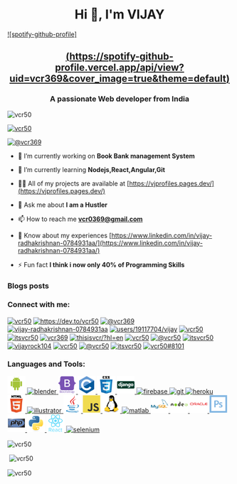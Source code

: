 <h1 align="center">Hi 👋, I'm VIJAY</h1>

[![spotify-github-profile]<h2 align="center">(https://spotify-github-profile.vercel.app/api/view?uid=vcr369&cover_image=true&theme=default)](https://github.com/kittinan/spotify-github-profile)</h2>
<h3 align="center">A passionate Web developer from India</h3>

<p align="left"> <img src="https://komarev.com/ghpvc/?username=vcr50&label=Profile%20views&color=0e75b6&style=flat" alt="vcr50" /> </p>

<p align="left"> <a href="https://github.com/ryo-ma/github-profile-trophy"><img src="https://github-profile-trophy.vercel.app/?username=vcr50" alt="vcr50" /></a> </p>

<p align="left"> <a href="https://twitter.com/@vcr369" target="blank"><img src="https://img.shields.io/twitter/follow/@vcr369?logo=twitter&style=for-the-badge" alt="@vcr369" /></a> </p>

- 🔭 I’m currently working on **Book Bank management System**

- 🌱 I’m currently learning **Nodejs,React,Angular,Git**

- 👨‍💻 All of my projects are available at [https://vjprofiles.pages.dev/](https://vjprofiles.pages.dev/)

- 💬 Ask me about **I am a Hustler**

- 📫 How to reach me **vcr0369@gmail.com**

- 📄 Know about my experiences [https://www.linkedin.com/in/vijay-radhakrishnan-0784931aa/](https://www.linkedin.com/in/vijay-radhakrishnan-0784931aa/)

- ⚡ Fun fact **I think i now only 40% of Programming Skills**

### Blogs posts
<!-- BLOG-POST-LIST:START -->
<!-- BLOG-POST-LIST:END -->

<h3 align="left">Connect with me:</h3>
<p align="left">
<a href="https://codepen.io/vcr50" target="blank"><img align="center" src="https://raw.githubusercontent.com/rahuldkjain/github-profile-readme-generator/master/src/images/icons/Social/codepen.svg" alt="vcr50" height="30" width="40" /></a>
<a href="https://dev.to/vcr50" target="blank"><img align="center" src="https://raw.githubusercontent.com/rahuldkjain/github-profile-readme-generator/master/src/images/icons/Social/devto.svg" alt="https://dev.to/vcr50" height="30" width="40" /></a>
<a href="https://twitter.com/@vcr369" target="blank"><img align="center" src="https://raw.githubusercontent.com/rahuldkjain/github-profile-readme-generator/master/src/images/icons/Social/twitter.svg" alt="@vcr369" height="30" width="40" /></a>
<a href="https://linkedin.com/in/vijay-radhakrishnan-0784931aa" target="blank"><img align="center" src="https://raw.githubusercontent.com/rahuldkjain/github-profile-readme-generator/master/src/images/icons/Social/linked-in-alt.svg" alt="vijay-radhakrishnan-0784931aa" height="30" width="40" /></a>
<a href="https://stackoverflow.com/users/19117704/vijay" target="blank"><img align="center" src="https://raw.githubusercontent.com/rahuldkjain/github-profile-readme-generator/master/src/images/icons/Social/stack-overflow.svg" alt="users/19117704/vijay" height="30" width="40" /></a>
<a href="https://codesandbox.com/vcr50" target="blank"><img align="center" src="https://raw.githubusercontent.com/rahuldkjain/github-profile-readme-generator/master/src/images/icons/Social/codesandbox.svg" alt="vcr50" height="30" width="40" /></a>
<a href="https://kaggle.com/itsvcr50" target="blank"><img align="center" src="https://raw.githubusercontent.com/rahuldkjain/github-profile-readme-generator/master/src/images/icons/Social/kaggle.svg" alt="itsvcr50" height="30" width="40" /></a>
<a href="https://fb.com/vcr369" target="blank"><img align="center" src="https://raw.githubusercontent.com/rahuldkjain/github-profile-readme-generator/master/src/images/icons/Social/facebook.svg" alt="vcr369" height="30" width="40" /></a>
<a href="https://instagram.com/thisisvcr/?hl=en" target="blank"><img align="center" src="https://raw.githubusercontent.com/rahuldkjain/github-profile-readme-generator/master/src/images/icons/Social/instagram.svg" alt="thisisvcr/?hl=en" height="30" width="40" /></a>
<a href="https://dribbble.com/vcr50" target="blank"><img align="center" src="https://raw.githubusercontent.com/rahuldkjain/github-profile-readme-generator/master/src/images/icons/Social/dribbble.svg" alt="vcr50" height="30" width="40" /></a>
<a href="https://hashnode.com/@vcr50" target="blank"><img align="center" src="https://raw.githubusercontent.com/rahuldkjain/github-profile-readme-generator/master/src/images/icons/Social/hashnode.svg" alt="@vcr50" height="30" width="40" /></a>
<a href="https://www.codechef.com/users/itsvcr50" target="blank"><img align="center" src="https://cdn.jsdelivr.net/npm/simple-icons@3.1.0/icons/codechef.svg" alt="itsvcr50" height="30" width="40" /></a>
<a href="https://www.hackerrank.com/vijayrock104" target="blank"><img align="center" src="https://raw.githubusercontent.com/rahuldkjain/github-profile-readme-generator/master/src/images/icons/Social/hackerrank.svg" alt="vijayrock104" height="30" width="40" /></a>
<a href="https://www.leetcode.com/vcr50" target="blank"><img align="center" src="https://raw.githubusercontent.com/rahuldkjain/github-profile-readme-generator/master/src/images/icons/Social/leet-code.svg" alt="vcr50" height="30" width="40" /></a>
<a href="https://www.hackerearth.com/@vcr50" target="blank"><img align="center" src="https://raw.githubusercontent.com/rahuldkjain/github-profile-readme-generator/master/src/images/icons/Social/hackerearth.svg" alt="@vcr50" height="30" width="40" /></a>
<a href="https://www.topcoder.com/members/itsvcr50" target="blank"><img align="center" src="https://raw.githubusercontent.com/rahuldkjain/github-profile-readme-generator/master/src/images/icons/Social/topcoder.svg" alt="itsvcr50" height="30" width="40" /></a>
<a href="https://discord.gg/vcr50#8101" target="blank"><img align="center" src="https://raw.githubusercontent.com/rahuldkjain/github-profile-readme-generator/master/src/images/icons/Social/discord.svg" alt="vcr50#8101" height="30" width="40" /></a>
</p>

<h3 align="left">Languages and Tools:</h3>
<p align="left"> <a href="https://developer.android.com" target="_blank" rel="noreferrer"> <img src="https://raw.githubusercontent.com/devicons/devicon/master/icons/android/android-original-wordmark.svg" alt="android" width="40" height="40"/> </a> <a href="https://www.blender.org/" target="_blank" rel="noreferrer"> <img src="https://download.blender.org/branding/community/blender_community_badge_white.svg" alt="blender" width="40" height="40"/> </a> <a href="https://getbootstrap.com" target="_blank" rel="noreferrer"> <img src="https://raw.githubusercontent.com/devicons/devicon/master/icons/bootstrap/bootstrap-plain-wordmark.svg" alt="bootstrap" width="40" height="40"/> </a> <a href="https://www.cprogramming.com/" target="_blank" rel="noreferrer"> <img src="https://raw.githubusercontent.com/devicons/devicon/master/icons/c/c-original.svg" alt="c" width="40" height="40"/> </a> <a href="https://www.w3schools.com/css/" target="_blank" rel="noreferrer"> <img src="https://raw.githubusercontent.com/devicons/devicon/master/icons/css3/css3-original-wordmark.svg" alt="css3" width="40" height="40"/> </a> <a href="https://www.djangoproject.com/" target="_blank" rel="noreferrer"> <img src="https://raw.githubusercontent.com/devicons/devicon/master/icons/django/django-original.svg" alt="django" width="40" height="40"/> </a> <a href="https://firebase.google.com/" target="_blank" rel="noreferrer"> <img src="https://www.vectorlogo.zone/logos/firebase/firebase-icon.svg" alt="firebase" width="40" height="40"/> </a> <a href="https://git-scm.com/" target="_blank" rel="noreferrer"> <img src="https://www.vectorlogo.zone/logos/git-scm/git-scm-icon.svg" alt="git" width="40" height="40"/> </a> <a href="https://heroku.com" target="_blank" rel="noreferrer"> <img src="https://www.vectorlogo.zone/logos/heroku/heroku-icon.svg" alt="heroku" width="40" height="40"/> </a> <a href="https://www.w3.org/html/" target="_blank" rel="noreferrer"> <img src="https://raw.githubusercontent.com/devicons/devicon/master/icons/html5/html5-original-wordmark.svg" alt="html5" width="40" height="40"/> </a> <a href="https://www.adobe.com/in/products/illustrator.html" target="_blank" rel="noreferrer"> <img src="https://www.vectorlogo.zone/logos/adobe_illustrator/adobe_illustrator-icon.svg" alt="illustrator" width="40" height="40"/> </a> <a href="https://www.java.com" target="_blank" rel="noreferrer"> <img src="https://raw.githubusercontent.com/devicons/devicon/master/icons/java/java-original.svg" alt="java" width="40" height="40"/> </a> <a href="https://developer.mozilla.org/en-US/docs/Web/JavaScript" target="_blank" rel="noreferrer"> <img src="https://raw.githubusercontent.com/devicons/devicon/master/icons/javascript/javascript-original.svg" alt="javascript" width="40" height="40"/> </a> <a href="https://www.linux.org/" target="_blank" rel="noreferrer"> <img src="https://raw.githubusercontent.com/devicons/devicon/master/icons/linux/linux-original.svg" alt="linux" width="40" height="40"/> </a> <a href="https://www.mathworks.com/" target="_blank" rel="noreferrer"> <img src="https://upload.wikimedia.org/wikipedia/commons/2/21/Matlab_Logo.png" alt="matlab" width="40" height="40"/> </a> <a href="https://www.mysql.com/" target="_blank" rel="noreferrer"> <img src="https://raw.githubusercontent.com/devicons/devicon/master/icons/mysql/mysql-original-wordmark.svg" alt="mysql" width="40" height="40"/> </a> <a href="https://nodejs.org" target="_blank" rel="noreferrer"> <img src="https://raw.githubusercontent.com/devicons/devicon/master/icons/nodejs/nodejs-original-wordmark.svg" alt="nodejs" width="40" height="40"/> </a> <a href="https://www.oracle.com/" target="_blank" rel="noreferrer"> <img src="https://raw.githubusercontent.com/devicons/devicon/master/icons/oracle/oracle-original.svg" alt="oracle" width="40" height="40"/> </a> <a href="https://www.photoshop.com/en" target="_blank" rel="noreferrer"> <img src="https://raw.githubusercontent.com/devicons/devicon/master/icons/photoshop/photoshop-line.svg" alt="photoshop" width="40" height="40"/> </a> <a href="https://www.php.net" target="_blank" rel="noreferrer"> <img src="https://raw.githubusercontent.com/devicons/devicon/master/icons/php/php-original.svg" alt="php" width="40" height="40"/> </a> <a href="https://www.python.org" target="_blank" rel="noreferrer"> <img src="https://raw.githubusercontent.com/devicons/devicon/master/icons/python/python-original.svg" alt="python" width="40" height="40"/> </a> <a href="https://reactjs.org/" target="_blank" rel="noreferrer"> <img src="https://raw.githubusercontent.com/devicons/devicon/master/icons/react/react-original-wordmark.svg" alt="react" width="40" height="40"/> </a> <a href="https://www.selenium.dev" target="_blank" rel="noreferrer"> <img src="https://raw.githubusercontent.com/detain/svg-logos/780f25886640cef088af994181646db2f6b1a3f8/svg/selenium-logo.svg" alt="selenium" width="40" height="40"/> </a> </p>

<p><img align="center" src="https://github-readme-stats.vercel.app/api/top-langs?username=vcr50&show_icons=true&locale=en&layout=compact" alt="vcr50" /></p>

<p>&nbsp;<img align="center" src="https://github-readme-stats.vercel.app/api?username=vcr50&show_icons=true&locale=en" alt="vcr50" /></p>

<p><img align="center" src="https://github-readme-streak-stats.herokuapp.com/?user=vcr50&" alt="vcr50" /></p>

